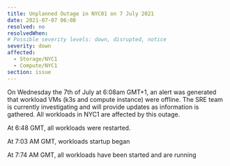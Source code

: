 ```yaml
---
title: Unplanned Outage in NYC01 on 7 July 2021
date: 2021-07-07 06:08
resolved: no
resolvedWhen:
# Possible severity levels: down, disrupted, notice
severity: down
affected:
  - Storage/NYC1
  - Compute/NYC1
section: issue
---
```

On Wednesday the 7th of July at 6:08am GMT+1, an alert was generated that workload VMs (k3s and compute instance) were offline. The SRE team is currently
investigating and will provide updates as information is gathered. All workloads in NYC1 are affected by this outage. 


At 6:48 GMT, all workloads were restarted. 

At 7:03 AM GMT, workloads startup began

At 7:74 AM GMT, all workloads have been started and are running

